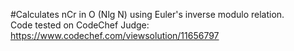 #Calculates nCr in O (Nlg N) using Euler's inverse modulo relation.  
Code tested on CodeChef Judge: https://www.codechef.com/viewsolution/11656797

